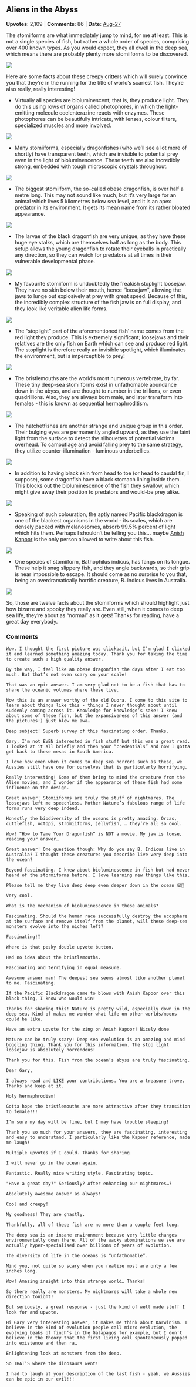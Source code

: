## Aliens in the Abyss
    
**Upvotes**: 2,109 | **Comments**: 86 | **Date**: [Aug-27](https://www.quora.com/What-is-the-scariest-fish-in-the-world/answer/Gary-Meaney)

The stomiiforms are what immediately jump to mind, for me at least. This is not a single species of fish, but rather a whole order of species, comprising over 400 known types. As you would expect, they all dwell in the deep sea, which means there are probably plenty more stomiiforms to be discovered.

![](https://qph.fs.quoracdn.net/main-qimg-51a009613aa191b54a8389b847a7cb7c-lq)

Here are some facts about these creepy critters which will surely convince you that they’re in the running for the title of world’s scariest fish. They’re also really, really interesting!

*   Virtually all species are bioluminescent; that is, they produce light. They do this using rows of organs called photophores, in which the light-emitting molecule coelenterazine reacts with enzymes. These photophores can be beautifully intricate, with lenses, colour filters, specialized muscles and more involved.

![](https://qph.fs.quoracdn.net/main-qimg-159c2bfe102c1b727d2fb1f32b7d7653-lq)

*   Many stomiiforms, especially dragonfishes (who we’ll see a lot more of shortly) have transparent teeth, which are invisible to potential prey even in the light of bioluminescence. These teeth are also incredibly strong, embedded with tough microscopic crystals throughout.

![](https://qph.fs.quoracdn.net/main-qimg-7b6f5dbfd33e69ad04fdbab822a0c353-lq)

*   The biggest stomiiform, the so-called obese dragonfish, is over half a metre long. This may not sound like much, but it’s very large for an animal which lives 5 kilometres below sea level, and it is an apex predator in its environment. It gets its mean name from its rather bloated appearance.

![](https://qph.fs.quoracdn.net/main-qimg-776207237d33eafd9a2957b077857997-pjlq)

*   The larvae of the black dragonfish are very unique, as they have these huge eye stalks, which are themselves half as long as the body. This setup allows the young dragonfish to rotate their eyeballs in practically any direction, so they can watch for predators at all times in their vulnerable developmental phase.

![](https://qph.fs.quoracdn.net/main-qimg-c867721001340b59bfe8eb02bb62a3b2-pjlq)

*   My favourite stomiiform is undoubtedly the freakish stoplight loosejaw. They have no skin below their mouth, hence “loosejaw”, allowing the jaws to lunge out explosively at prey with great speed. Because of this, the incredibly complex structure of the fish jaw is on full display, and they look like veritable alien life forms.

![](https://qph.fs.quoracdn.net/main-qimg-dec7166cdee0fe144437524a7b598fac-lq)

*   The “stoplight” part of the aforementioned fish’ name comes from the red light they produce. This is extremely significant; loosejaws and their relatives are the only fish on Earth which can see and produce red light. The stoplight is therefore really an invisible spotlight, which illuminates the environment, but is imperceptible to prey!

![](https://qph.fs.quoracdn.net/main-qimg-4ac0f5ba65cac89a766aae61188929a8-lq)

*   The bristlemouths are the world’s most numerous vertebrate, by far. These tiny deep-sea stomiiforms exist in unfathomable abundance down in the abyss, and are thought to number in the trillions, or even quadrillions. Also, they are always born male, and later transform into females - this is known as sequential hermaphroditism.

![](https://qph.fs.quoracdn.net/main-qimg-b0ca1f42de9045b16b4f457a3e77f701-pjlq)

*   The hatchetfishes are another strange and unique group in this order. Their bulging eyes are permanently angled upward, as they use the faint light from the surface to detect the silhouettes of potential victims overhead. To camouflage and avoid falling prey to the same strategy, they utilize counter-illumination - luminous underbellies.

![](https://qph.fs.quoracdn.net/main-qimg-5bf44d24108f1378ac7cd5953ac604e9-pjlq)

*   In addition to having black skin from head to toe (or head to caudal fin, I suppose), some dragonfish have a black stomach lining inside them. This blocks out the bioluminescence of the fish they swallow, which might give away their position to predators and would-be prey alike.

![](https://qph.fs.quoracdn.net/main-qimg-4edfde0f8a673df32ea16cf6e5c1bb27-lq)

*   Speaking of such colouration, the aptly named Pacific blackdragon is one of the blackest organisms in the world - its scales, which are densely packed with melanosomes, absorb 99.5% percent of light which hits them. Perhaps I shouldn’t be telling you this… maybe [Anish Kapoor](https://www.thecollector.com/vantablack-anish-kapoor-stuart-semple-controversy/ "www.thecollector.com") is the only person allowed to write about this fish.

![](https://qph.fs.quoracdn.net/main-qimg-7a2d56ebd2340745257dd4541c1677d5-lq)

*   One species of stomiiform, Bathophilus indicus, has fangs on its tongue. These help it snag slippery fish, and they angle backwards, so their grip is near impossible to escape. It should come as no surprise to you that, being an overdramatically horrific creature, B. indicus lives in Australia.

![](https://qph.fs.quoracdn.net/main-qimg-0e1d5c9984041b240df8e7ce44b02230-pjlq)

So, those are twelve facts about the stomiiforms which should highlight just how bizarre and spooky they really are. Even still, when it comes to deep sea life, they’re about as “normal” as it gets! Thanks for reading, have a great day everybody.

### Comments

```
Wow. I thought the first picture was clickbait, but I’m glad I clicked it and learned something amazing today. Thank you for taking the time to create such a high quality answer.

By the way, I feel like an obese dragonfish the days after I eat too much. But that’s not even scary on your scale!
```

```
That was an epic answer. I am very glad not to be a fish that has to share the oceanic volumes where these live.
```

```
Now this is an answer worthy of the old Quora. I come to this site to learn about things like this - things I never thought about until suddenly coming across it. Knowledge for knowledge’s sake! I knew about some of these fish, but the expansiveness of this answer (and the pictures!) just blew me awa…
```

```
Deep subject! Superb survey of this fascinating order. Thanks.
```

```
Gary, I’m not EVEN interested in fish stuff but this was a great read. I looked at it all briefly and then your “credentials” and now I gotta get back to these mesas in South America.
```

```
I love how even when it comes to deep sea horrors such as these, we Aussies still have one for ourselves that is particularly horrifying.
```

```
Really interesting! Some of them bring to mind the creature from the Alien movies, and I wonder if the appearance of these fish had some influence on the design.
```

```
Great answer! Stomiiforms are truly the stuff of nightmares. The loosejaws left me speechless. Mother Nature’s fabulous range of life forms runs very deep indeed.
```

```
Honestly the biodiversity of the oceans is pretty amazing. Orcas, cuttlefish, octopi, stromiiforms, jellyfish, … they’re all so cool.
```

```
Wow! “How to Tame Your Dragonfish” is NOT a movie. My jaw is loose, reading your answer…
```

```
Great answer! One question though: Why do you say B. Indicus live in Australia? I thought these creatures you describe live very deep into the ocean?
```

```
Beyond fascinating. I knew about bioluminescence in fish but had never heard of the stormiforms before. I love learning new things like this.
```

```
Please tell me they live deep deep even deeper down in the ocean 😁🤔
```

```
Very cool.

What is the mechanism of bioluminescence in these animals?
```

```
Fascinating. Should the human race successfully destroy the ecosphere at the surface and remove itself from the planet, will these deep-sea monsters evolve into the niches left?
```

```
Fascinating!🎇
```

```
Where is that pesky double upvote button.

Had no idea about the bristlemouths.
```

```
Fascinating and terrifying in equal measure.
```

```
Awesome answer man! The deepest sea seems almost like another planet to me. Fascinating.
```

```
If the Pacific Blackdragon came to blows with Anish Kapoor over this black thing, I know who would win!
```

```
Thanks for sharing this! Nature is pretty wild, especially down in the deep sea. Kind of makes me wonder what life on other worlds/moons could be like.
```

```
Have an extra upvote for the zing on Anish Kapoor! Nicely done
```

```
Nature can be truly scary! Deep sea evolution is an amazing and mind boggling thing. Thank you for this information. The stop light loosejaw is absolutely horrendous!
```

```
Thank you for this. Fish from the ocean’s abyss are truly fascinating.
```

```
Dear Gary,

I always read and LIKE your contributions. You are a treasure trove. Thanks and keep at it.
```

```
Holy hermaphrodism!

Gotta hope the bristlemouths are more attractive after they transition to female!!!
```

```
I’m sure my day will be fine, but I may have trouble sleeping!
```

```
Thank you so much for your answers, they are fascinating, interesting and easy to understand. I particularly like the Kapoor reference, made me laugh!
```

```
Multiple upvotes if I could. Thanks for sharing
```

```
I will never go in the ocean again.
```

```
Fantastic. Really nice writing style. Fascinating topic.
```

```
"Have a great day?" Seriously? After enhancing our nightmares…?
```

```
Absolutely awesome answer as always!
```

```
Cool and creepy!
```

```
My goodness! They are ghastly.
```

```
Thankfully, all of these fish are no more than a couple feet long.
```

```
The deep sea is an insane environment because very little changes environmentally down there. All of the wacky abominations we see are actually hyper-specialised over billions of years of evolution.
```

```
The diversity of life in the oceans is “unfathomable”.
```

```
Mind you, not quite so scary when you realize most are only a few inches long.
```

```
Wow! Amazing insight into this strange world… Thanks!
```

```
So there really are monsters. My nightmares will take a whole new direction tonight!

But seriously, a great response - just the kind of well made stuff I look for and upvote.
```

```
Hi Gary very interesting answer, it makes me think about Darwinism. I believe in the kind of evolution people call micro evolution, the evolving beaks of finch’s in the Galapagos for example, but I don’t believe in the theory that the first living cell spontaneously popped into existence and then ra…
```

```
Enlightening look at monsters from the deep.
```

```
So THAT’S where the dinosaurs went!
```

```
I had to laugh at your description of the last fish - yeah, we Aussies can be epic in our evil!!!
```


